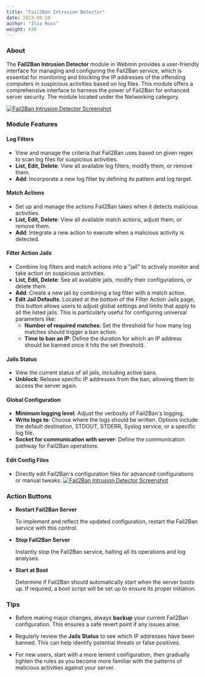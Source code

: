 ```yaml
---
title: "Fail2Ban Intrusion Detector"
date: 2023-09-10
author: "Ilia Ross"
weight: 630
---
```


### About
The **Fail2Ban Intrusion Detector** module in Webmin provides a user-friendly interface for managing and configuring the Fail2Ban service, which is essential for monitoring and blocking the IP addresses of the offending computers in suspicious activities based on log files. This module offers a comprehensive interface to harness the power of Fail2Ban for enhanced server security. The module located under the Networking category.

[![](/images/docs/screenshots/modules/light/fail2ban-intrusion-detector.png "Fail2Ban Intrusion Detector Screenshot")](/images/docs/screenshots/modules/light/fail2ban-intrusion-detector.png)

### Module Features

#### Log Filters
   - View and manage the criteria that Fail2Ban uses based on given regex to scan log files for suspicious activities.
   - **List, Edit, Delete**: View all available log filters, modify them, or remove them.
   - **Add**: Incorporate a new log filter by defining its pattern and log target.

#### Match Actions
   - Set up and manage the actions Fail2Ban takes when it detects malicious activities.
   - **List, Edit, Delete**: View all available match actions, adjust them, or remove them.
   - **Add**: Integrate a new action to execute when a malicious activity is detected.

#### Filter Action Jails
   - Combine log filters and match actions into a "jail" to actively monitor and take action on suspicious activities.
   - **List, Edit, Delete**: See all available jails, modify their configurations, or delete them.
   - **Add**: Create a new jail by combining a log filter with a match action.
   - **Edit Jail Defaults**:
     Located at the bottom of the Filter Action Jails page, this button allows users to adjust global settings and limits that apply to all the listed jails. This is particularly useful for configuring universal parameters like:
     - **Number of required matches**: Set the threshold for how many log matches should trigger a ban action.
     - **Time to ban an IP**: Define the duration for which an IP address should be banned once it hits the set threshold.

#### Jails Status
   - View the current status of all jails, including active bans.
   - **Unblock**: Release specific IP addresses from the ban, allowing them to access the server again.

#### Global Configuration
   - **Minimum logging level**: Adjust the verbosity of Fail2Ban's logging.
   - **Write logs to**: Choose where the logs should be written. Options include the default destination, STDOUT, STDERR, Syslog service, or a specific log file.
   - **Socket for communication with server**: Define the communication pathway for Fail2Ban operations.

#### Edit Config Files
   - Directly edit Fail2Ban's configuration files for advanced configurations or manual tweaks.
     [![](/images/docs/screenshots/modules/light/fail2ban-intrusion-detector-manual.png "Fail2Ban Intrusion Detector Screenshot")](/images/docs/screenshots/modules/light/fail2ban-intrusion-detector-manual.png)

### Action Buttons

- **Restart Fail2Ban Server**

    To implement and reflect the updated configuration, restart the Fail2Ban service with this control.
  
- **Stop Fail2Ban Server**

    Instantly stop the Fail2Ban service, halting all its operations and log analyses.
  
- **Start at Boot**

    Determine if Fail2Ban should automatically start when the server boots up. If required, a boot script will be set up to ensure its proper initiation.

### Tips

- Before making major changes, always **backup** your current Fail2Ban configuration. This ensures a safe revert point if any issues arise.
  
- Regularly review the **Jails Status** to see which IP addresses have been banned. This can help identify potential threats or false positives.
  
- For new users, start with a more lenient configuration, then gradually tighten the rules as you become more familiar with the patterns of malicious activities against your server.

